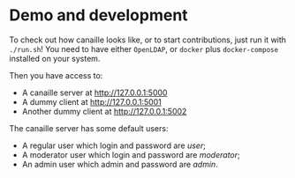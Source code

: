 # Demo and development

To check out how canaille looks like, or to start contributions, just run it with `./run.sh`!
You need to have either `OpenLDAP`, or `docker` plus `docker-compose` installed on your system.

Then you have access to:

- A canaille server at http://127.0.0.1:5000
- A dummy client at http://127.0.0.1:5001
- Another dummy client at http://127.0.0.1:5002

The canaille server has some default users:

- A regular user which login and password are *user*;
- A moderator user which login and password are *moderator*;
- An admin user which admin and password are *admin*.
